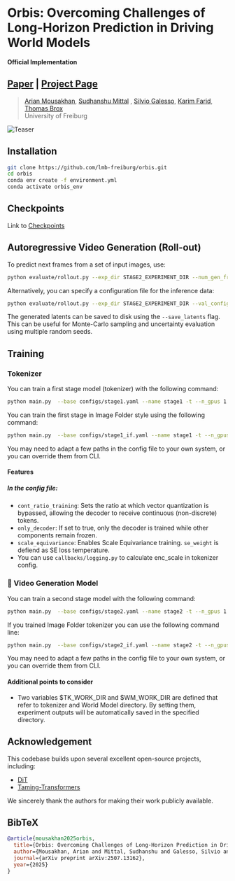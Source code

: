 # Orbis: Overcoming Challenges of Long-Horizon Prediction in Driving World Models
**Official Implementation**
## [Paper](https://arxiv.org/abs/2507.13162) | [Project Page](https://lmb-freiburg.github.io/orbis.github.io/) 

> [Arian Mousakhan](https://lmb.informatik.uni-freiburg.de/people/mousakha/), [Sudhanshu Mittal](https://lmb.informatik.uni-freiburg.de/people/mittal/) , [Silvio Galesso](https://lmb.informatik.uni-freiburg.de/people/galessos/), [Karim Farid](https://lmb.informatik.uni-freiburg.de/people/faridk/), [Thomas Brox](https://lmb.informatik.uni-freiburg.de/people/brox/index.html)
> <br>University of Freiburg<br>


![Teaser](imgs/Rollout.png)



## Installation
```bash
git clone https://github.com/lmb-freiburg/orbis.git
cd orbis
conda env create -f environment.yml
conda activate orbis_env

```

## Checkpoints 
Link to [Checkpoints](https://drive.google.com/file/d/18qGkgOS83TvSSVkTINgckA7DO9VVoz4r/view?usp=sharing)


## Autoregressive Video Generation (Roll-out)
To predict next frames from a set of input images, use:
```bash
python evaluate/rollout.py --exp_dir STAGE2_EXPERIMENT_DIR --num_gen_frames 120 --num_steps 30
```

Alternatively, you can specify a configuration file for the inference data:
```bash
python evaluate/rollout.py --exp_dir STAGE2_EXPERIMENT_DIR --val_config val_config.yaml --num_gen_frames 120 --num_steps 30
```

The generated latents can be saved to disk using the `--save_latents` flag. This can be useful for Monte-Carlo sampling and uncertainty evaluation using multiple random seeds.


##  Training

### Tokenizer
You can train a first stage model (tokenizer) with the following command:
```bash
python main.py  --base configs/stage1.yaml --name stage1 -t --n_gpus 1 --n_nodes 1
```
You can train the first stage in Image Folder style using the following command:
```bash
python main.py  --base configs/stage1_if.yaml --name stage1 -t --n_gpus 1 --n_nodes 1
```
You may need to adapt a few paths in the config file to your own system, or you can override them from CLI.

#### Features
##### In the config file:

- `cont_ratio_training`: Sets the ratio at which vector quantization is bypassed, allowing the decoder to receive continuous (non-discrete) tokens.
- `only_decoder`: If set to true, only the decoder is trained while other components remain frozen.
- `scale_equivariance`: Enables Scale Equivariance training. `se_weight` is defiend as SE loss temperature. 
- You can use `callbacks/logging.py` to calculate enc_scale in tokenizer config.


### 🔮 Video Generation Model
You can train a second stage model with the following command:
```bash
python main.py  --base configs/stage2.yaml --name stage2 -t --n_gpus 1 --n_nodes 1
```
If you trained Image Folder tokenizer you can use the following command line:
```bash
python main.py  --base configs/stage2_if.yaml --name stage2 -t --n_gpus 1 --n_nodes 1
```
You may need to adapt a few paths in the config file to your own system, or you can override them from CLI.

#### Additional points to consider
- Two variables $TK_WORK_DIR and $WM_WORK_DIR are defined that refer to tokenizer and World Model directory. By setting them, experiment outputs will be automatically saved in the specified directory.

## Acknowledgement
This codebase builds upon several excellent open-source projects, including:
- [DiT](https://github.com/facebookresearch/DiT)
- [Taming-Transformers](https://github.com/CompVis/taming-transformers)

We sincerely thank the authors for making their work publicly available.

## BibTeX
```bibtex
@article{mousakhan2025orbis,
  title={Orbis: Overcoming Challenges of Long-Horizon Prediction in Driving World Models},
  author={Mousakhan, Arian and Mittal, Sudhanshu and Galesso, Silvio and Farid, Karim and Brox, Thomas},
  journal={arXiv preprint arXiv:2507.13162},
  year={2025}
}
```
